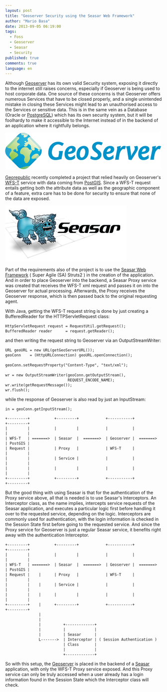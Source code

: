 ```yaml
---
layout: post
title: "Geoserver Security using the Seasar Web Framework"
author: "Mario Basa"
date: 2013-09-05 06:19:00
tags: 
  - Foss 
  - Geoserver 
  - Seasar 
  - Security
published: true
comments: true
language: en
---
```


Although [Geoserver][1] has its own valid Security system, exposing it directly to the internet still raises concerns, especially if Geoserver is being used to host corporate data. One source of these concerns is that Geoserver offers numerous Services that have to be closed properly, and a single unintended mistake in closing these Services might lead to an unauthorised access to the Services or sensitive data. This is in the same vein as a Database (Oracle or [PostgreSQL][2]) which has its own security system, but it will be foolhardy to make it accessible to the Internet instead of in the backend of an application where it rightfully belongs. 

![Geoserver Logo][7]

[Georepublic][6] recently completed a project that relied heavily on Geoserver's [WFS-T][5] service with data coming from [PostGIS][3]. Since a WFS-T request entails getting both the attribute data as well as the geographic component of a feature, extra care has to be done for security to ensure that none of the data are exposed. 

![Seasar Logo][8]

Part of the requirements also of the project is to use the [Seasar Web Framework][4] ( Super Agile (SA) Struts2 ) in the creation of the application. And in order to place Geoserver into the backend, a Seasar Proxy service was created that receives the WFS-T xml request and passes it on into the Geoserver for actual processing. Afterwards, the Proxy receives the Geoserver response, which is then passed back to the original requesting agent.

<!-- more -->

With Java, getting the WFS-T request string is done by just creating a BufferedReader for the HTTPServletRequest class:

```
HttpServletRequest request = RequestUtil.getRequest();
BufferedReader reader      = request.getReader();  
```

and then writing the request string to Geoserver via an OutputStreamWriter:

```
URL geoURL = new URL(getGeoServerURL());
geoConn    = (HttpURLConnection) geoURL.openConnection();

geoConn.setRequestProperty("Content-Type", "text/xml");

wr = new OutputStreamWriter(geoConn.getOutputStream(), 
                            REQUEST_ENCODE_NAME);
wr.write(getRequestMessage());
wr.flush();
```
            
while the response of Geoserver is also read by just an InputStream:


```
in = geoConn.getInputStream();
```        

```     
+---------+           +---------+            +-----------+            +---------+
|         |           |         |            |           |            |         | 
| WFS-T   | =======>  | Seasar  |  =======>  | Geoserver |  =======>  | PostGIS |
| Request |           | Proxy   |            | WFS-T     |            |         |
|         |           | Service |            |           |            |         |
|         |           |         |            |           |            |         |
+---------+           +---------+            +-----------+            +---------+
```

But the good thing with using Seasar is that for the authentication of the Proxy service above, all that is needed is to use Seasar's Interceptors. An Interceptor class, as the name implies, intercepts service requests of the Seasar application, and executes a particular logic first before handling it over to the requested service, depending on the logic. Interceptors are commonly used for authentication, with the login information is checked in the Session State first before going to the requested service. And since the Proxy service for Geoserver is just a regular Seasar service, it benefits right away with the authentication Interceptor.

```
+---------+           +---------+            +-----------+            +---------+
|         |           |         |            |           |            |         |
| WFS-T   | =======>  | Seasar  |  =======>  | Geoserver |  =======>  | PostGIS |
| Request |    |      | Proxy   |            | WFS-T     |            |         | 
|         |    |      | Service |            |           |            |         |
|         |    |      |         |            |           |            |         |
+---------+    |      +---------+            +-----------+            +---------+
               |
               |
               |          +-------------+
               |          |             |
               |          | Seasar      | 
               L------->  | Interceptor | ( Session Authentication )
                          | Class       |
                          |             |
                          +-------------+
```

So with this setup, the [Geoserver][1] is placed in the backend of a [Seasar][4] application, with only the WFS-T Proxy service exposed. And this Proxy service can only be truly accessed when a user already has a login information found in the Session State which the Interceptor class will check. 

[1]: http://geoserver.org/
[2]: http://postgresql.org/
[3]: http://postgis.net/
[4]: http://www.seasar.org/
[5]: http://www.opengeospatial.org/standards/wfs
[6]: http://georepublic.info/
[7]: /media/2013/geoserver.png
[8]: /media/2013/seasar_logo_blue.gif
